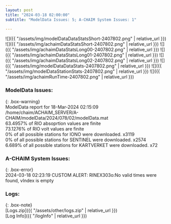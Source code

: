 ```yaml
---
layout: post
title: "2024-03-18 02:00:00"
subtitle: "ModelData Issues: 5; A-CHAIM System Issues: 1"

---
```


![]({{ "/assets/img/modelDataDataStatsShort-2407802.png" | relative_url }})
![]({{ "/assets/img/achaimDataStatsShort-2407802.png" | relative_url }})
![]({{ "/assets/img/achaimDataStatsLong00-2407802.png" | relative_url }})
![]({{ "/assets/img/achaimDataStatsLong01-2407802.png" | relative_url }})
![]({{ "/assets/img/achaimDataStatsLong02-2407802.png" | relative_url }})
![]({{ "/assets/img/modelDataDataStats-2407802.png" | relative_url }})
![]({{ "/assets/img/modelDataStationStats-2407802.png" | relative_url }})
![]({{ "/assets/img/achaimRunTime-2407802.png" | relative_url }})


### ModelData Issues:  
  
{: .box-warning}  
 ModelData report for 18-Mar-2024 02:15:09   
 /home/chaim/ACHAIM_SERVER/A-CHAIM/modelData/2024/078/02/modelData.mat   
 63.4957% of RIO absoprtion values are finite   
 73.1276% of RIO volt values are finite   
 0% of all possible stations for IONO were downloaded. x3119   
 0% of all possible stations for SENTINEL were downloaded. x2574   
 6.689% of all possible stations for KARTVERKET were downloaded. x72   
  
### A-CHAIM System Issues:  
  
{: .box-error}  
2024-03-18 02:23:19 CUSTOM ALERT: RINEX303o:No valid times were found, vIndex is empty  

### Logs:  
  
{: .box-note}  
[Logs.zip]({{ "/assets/other/logs.zip" | relative_url }})  
[Log Info]({{ "/logInfo" | relative_url }})  
